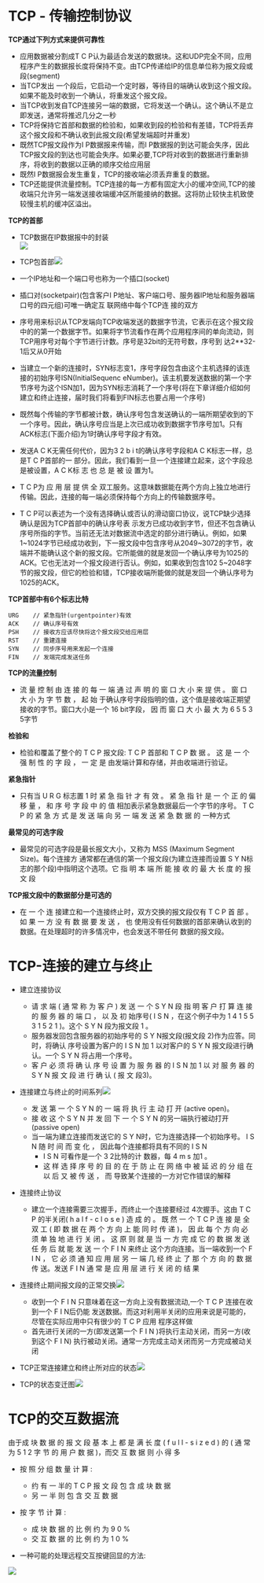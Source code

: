 # TCP - 传输控制协议

**TCP通过下列方式来提供可靠性**

* 应用数据被分割成T C P认为最适合发送的数据块。这和UDP完全不同，应用程序产生的数据报长度将保持不变。由TCP传递给IP的信息单位称为报文段或段\(segment\)
* 当TCP发出 一个段后，它启动一个定时器，等待目的端确认收到这个报文段。如果不能及时收到一个确认，将重发这个报文段。
* 当TCP收到发自TCP连接另一端的数据，它将发送一个确认。这个确认不是立即发送，通常将推迟几分之一秒
* TCP将保持它首部和数据的检验和，如果收到段的检验和有差错，TCP将丢弃这个报文段和不确认收到此报文段\(希望发端超时并重发\)
* 既然TCP报文段作为I P数据报来传输，而I P数据报的到达可能会失序，因此TCP报文段的到达也可能会失序。如果必要,TCP将对收到的数据进行重新排序，将收到的数据以正确的顺序交给应用层
* 既然I P数据报会发生重复，TCP的接收端必须丢弃重复的数据。
* TCP还能提供流量控制。TCP连接的每一方都有固定大小的缓冲空间,TCP的接收端只允许另一端发送接收端缓冲区所能接纳的数据。这将防止较快主机致使较慢主机的缓冲区溢出。  

**TCP的首部**

* TCP数据在IP数据报中的封装  
  ![](/tcp_ip/images/tcp01.jpeg)

* TCP包首部![](/tcp_ip/images/tcp02.png)

* 一个IP地址和一个端口号也称为一个插口\(socket\)

* 插口对\(socketpair\)\(包含客户I P地址、客户端口号、服务器IP地址和服务器端口号的四元组\)可唯一确定互 联网络中每个TCP连 接的双方

* 序号用来标识从TCP发端向TCP收端发送的数据字节流，它表示在这个报文段中的的第一个数据字节。如果将字节流看作在两个应用程序间的单向流动，则TCP用序号对每个字节进行计数。序号是32bit的无符号数，序号到 达2\*\*32-1后又从0开始

* 当建立一个新的连接时，SYN标志变1，序号字段包含由这个主机选择的该连接的初始序号ISN\(InitialSequenc eNumber\)。该主机要发送数据的第一个字节序号为这个ISN加1，因为SYN标志消耗了一个序号\(将在下章详细介绍如何建立和终止连接，届时我们将看到FIN标志也要占用一个序号\)

* 既然每个传输的字节都被计数，确认序号包含发送确认的一端所期望收到的下一个序号。因此，确认序号应当是上次已成功收到数据字节序号加1。只有ACK标志\(下面介绍\)为1时确认序号字段才有效。

* 发送A C K无需任何代价，因为3 2 b i t的确认序号字段和A C K标志一样，总是T C P首部的一 部分。因此，我们看到一旦一个连接建立起来，这个字段总是被设置，A C K标 志 也 总 是 被 设 置为1。

* T C P为 应 用 层 提 供 全 双工服务。这意味数据能在两个方向上独立地进行传输。因此，连接的每一端必须保持每个方向上的传输数据序号。

* T C P可以表述为一个没有选择确认或否认的滑动窗口协议，说TCP缺少选择确认是因为TCP首部中的确认序号表 示发方已成功收到字节，但还不包含确认序号所指的字节。当前还无法对数据流中选定的部分进行确认。例如，如果1~1024字节已经成功收到，下一报文段中包含序号从2049~3072的字节，收端并不能确认这个新的报文段。它所能做的就是发回一个确认序号为1025的ACK。它也无法对一个报文段进行否认。例如，如果收到包含102 5~2048字节的报文段，但它的检验和错，TCP接收端所能做的就是发回一个确认序号为1025的ACK。

**TCP首部中有6个标志比特**

```
URG    // 紧急指针(urgentpointer)有效
ACK    // 确认序号有效
PSH    // 接收方应该尽快将这个报文段交给应用层
RST    // 重建连接
SYN    // 同步序号用来发起一个连接
FIN    // 发端完成发送任务
```

**TCP的流量控制**

* 流 量 控 制 由 连 接 的 每 一 端 通 过 声 明 的 窗 口 大 小 来 提 供 。 窗 口 大 小 为 字 节 数 ， 起 始 于确认序号字段指明的值，这个值是接收端正期望接收的字节。窗口大小是一个 16 bit字段， 因 而 窗 口 大 小 最 大 为 6 5 5 3 5字节

**检验和**

* 检验和覆盖了整个的 T C P 报文段: T C P 首部和 T C P 数 据 。 这 是 一 个 强 制 性 的 字 段 ， 一 定 是 由发端计算和存储，并由收端进行验证。

**紧急指针**

* 只有当 U R G 标志置 1 时 紧 急 指 针 才 有 效 。 紧 急 指 针 是 一 个 正 的 偏 移 量 ， 和 序 号 字 段 中 的 值 相加表示紧急数据最后一个字节的序号。 T C P 的 紧 急 方 式 是 发 送 端 向 另 一 端 发 送 紧 急 数 据 的 一种方式

**最常见的可选字段**

* 最常见的可选字段是最长报文大小，又称为 MSS \(Maximum Segment Size\)。每个连接方 通常都在通信的第一个报文段\(为建立连接而设置 S Y N标志的那个段\)中指明这个选项。它 指 明 本 端 所 能 接 收 的 最 大 长 度 的 报 文 段

**TCP报文段中的数据部分是可选的**

* 在 一 个 连 接建立和一个连接终止时，双方交换的报文段仅有 T C P 首 部 。 如 果 一 方 没 有 数 据 要 发 送 ， 也 使用没有任何数据的首部来确认收到的数据。在处理超时的许多情况中，也会发送不带任何 数据的报文段。 

# TCP-连接的建立与终止

* 建立连接协议

  * 请 求 端 \( 通 常 称 为 客 户 \) 发 送 一 个 S Y N 段 指 明 客 户 打 算 连 接 的 服 务 器 的 端 口 ， 以 及 初 始序号\( I S N ，在这个例子中为 1 4 1 5 5 3 1 5 2 1 \)。这个 S Y N 段为报文段 1 。
  * 服务器发回包含服务器的初始序号的 S Y N报文段\(报文段 2\)作为应答。同时，将确认 序号设置为客户的 I S N 加 1 以对客户的 S Y N 报文段进行确认。一个 S Y N 将占用一个序号。
  * 客 户 必 须 将 确 认 序 号 设 置 为 服 务 器 的 I S N 加 1 以 对 服 务 器 的 S Y N 报 文 段 进 行 确 认 \( 报 文 段3\)。

* 连接建立与终止的时间系列![](/tcp_ip/images/tcp03.png)

  * 发 送 第 一 个 S Y N 的 一 端 将 执 行 主 动 打 开 \(active open\)。
  * 接 收 这 个 S Y N 并 发 回 下 一 个 S Y N 的另一端执行被动打开\(passive open\)
  * 当一端为建立连接而发送它的 S Y N时，它为连接选择一个初始序号。 I S N 随 时 间 而 变 化 ， 因此每个连接都将具有不同的 I S N
    * I S N 可看作是一个 3 2比特的计 数器，每 4 m s 加1 。
    * 这 样 选 择 序 号 的 目 的 在 于 防 止 在 网 络 中 被 延 迟 的 分 组 在 以 后 又 被 传 送 ， 而 导致某个连接的一方对它作错误的解释

* 连接终止协议

  * 建立一个连接需要三次握手，而终止一个连接要经过 4次握手。这由 T C P 的半关闭\( h a l f - c l o s e \) 造 成 的 。 既 然 一 个 T C P 连 接 是 全 双 工 \( 即 数 据 在 两 个 方 向 上 能 同 时 传 递 \)， 因 此 每 个 方 向 必 须 单 独 地 进 行 关 闭 。 这 原 则 就 是 当 一 方 完 成 它 的 数 据 发 送 任 务 后 就 能 发 送 一 个 F I N 来终止 这个方向连接。当一端收到一个 F I N ， 它 必 须 通 知 应 用 层 另 一 端 几 经 终 止 了 那 个 方 向 的 数 据 传 送。发送 F I N 通 常 是 应 用 层 进 行 关 闭 的 结 果

* 连接终止期间报文段的正常交换![](/tcp_ip/images/tcp05.png)

  * 收到一个 F I N 只意味着在这一方向上没有数据流动,一个 T C P 连接在收到一个 F I N后仍能 发送数据。而这对利用半关闭的应用来说是可能的，尽管在实际应用中只有很少的 T C P 应用 程序这样做
  * 首先进行关闭的一方\(即发送第一个 F I N \)将执行主动关闭，而另一方\(收到这个 F I N\) 执行被动关闭。通常一方完成主动关闭而另一方完成被动关闭

* TCP正常连接建立和终止所对应的状态![](/tcp_ip/images/tcp06.png)

* TCP的状态变迁图![](/tcp_ip/images/tcp07.png)

# TCP的交互数据流

由于成 块 数 据 的 报 文 段 基 本 上 都 是 满 长 度 \( f u l l - s i z e d \) 的 \( 通 常 为 5 1 2 字 节 的 用 户 数 据 \)，而交 互 数 据 则 小 得 多

* 按 照 分 组 数 量 计 算 :
  * 约 有 一 半的 T C P 报 文 段 包 含 成 块 数 据
  * 另 一 半 则 包 含 交 互 数 据
* 按 字 节 计 算 :

  * 成 块 数 据 的 比 例 约 为 9 0 % 
  * 交 互 数 据 的 比 例 约 为 1 0 % 

* 一种可能的处理远程交互按键回显的方法:



![](/tcp_ip/images/tcp04.png)


